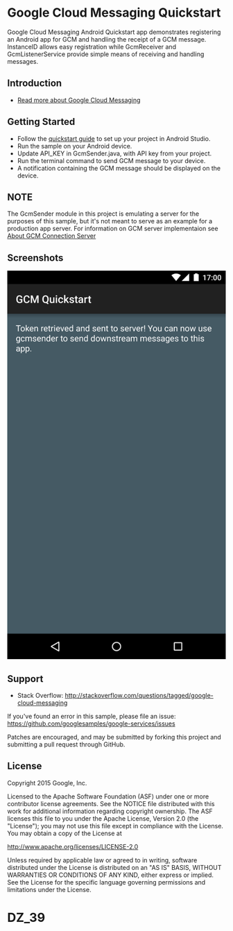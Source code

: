 Google Cloud Messaging Quickstart
=================================

Google Cloud Messaging Android Quickstart app demonstrates registering
an Android app for GCM and handling the receipt of a GCM message.
InstanceID allows easy registration while GcmReceiver and
GcmListenerService provide simple means of receiving and handling
messages.

Introduction
------------

- [Read more about Google Cloud Messaging](https://developers.google.com/cloud-messaging/)

Getting Started
---------------

- Follow the [quickstart guide](https://developers.google.com/cloud-messaging/)
  to set up your project in Android Studio.
- Run the sample on your Android device.
- Update API_KEY in GcmSender.java, with API key from your project.
- Run the terminal command to send GCM message to your device.
- A notification containing the GCM message should be displayed on the
  device.

NOTE
----

The GcmSender module in this project is emulating a server for the purposes of
this sample, but it's not meant to serve as an example for a production app
server. For information on GCM server implementaion
see [About GCM Connection Server](https://developers.google.com/cloud-messaging/server)

Screenshots
-----------
![Screenshot](app/src/main/gcm-sample.png)

Support
-------

- Stack Overflow: http://stackoverflow.com/questions/tagged/google-cloud-messaging

If you've found an error in this sample, please file an issue:
https://github.com/googlesamples/google-services/issues

Patches are encouraged, and may be submitted by forking this project and
submitting a pull request through GitHub.

License
-------

Copyright 2015 Google, Inc.

Licensed to the Apache Software Foundation (ASF) under one or more contributor
license agreements.  See the NOTICE file distributed with this work for
additional information regarding copyright ownership.  The ASF licenses this
file to you under the Apache License, Version 2.0 (the "License"); you may not
use this file except in compliance with the License.  You may obtain a copy of
the License at

  http://www.apache.org/licenses/LICENSE-2.0

Unless required by applicable law or agreed to in writing, software
distributed under the License is distributed on an "AS IS" BASIS, WITHOUT
WARRANTIES OR CONDITIONS OF ANY KIND, either express or implied.  See the
License for the specific language governing permissions and limitations under
the License.
# DZ_39
